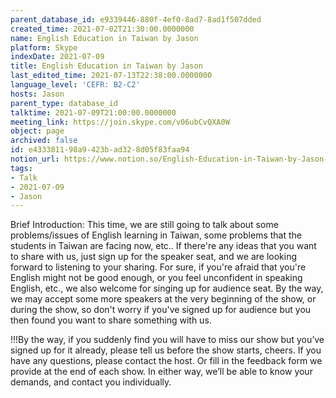 ```yaml
---
parent_database_id: e9339446-880f-4ef0-8ad7-8ad1f507dded
created_time: 2021-07-02T21:30:00.0000000
name: English Education in Taiwan by Jason
platform: Skype
indexDate: 2021-07-09
title: English Education in Taiwan by Jason
last_edited_time: 2021-07-13T22:38:00.0000000
language_level: 'CEFR: B2-C2'
hosts: Jason
parent_type: database_id
talktime: 2021-07-09T21:00:00.0000000
meeting_link: https://join.skype.com/v06ubCvQXA0W
object: page
archived: false
id: e4333811-98a9-423b-ad32-8d05f83faa94
notion_url: https://www.notion.so/English-Education-in-Taiwan-by-Jason-e433381198a9423bad328d05f83faa94
tags:
- Talk
- 2021-07-09
- Jason
---
```





Brief Introduction: This time, we are still going to talk about some problems/issues of English learning in Taiwan, some problems that the students in Taiwan are facing now, etc.. If there're any ideas that you want to share with us, just sign up for the speaker seat, and we are looking forward to listening to your sharing. 
For sure, if you're afraid that you're English might not be good enough, or you feel unconfident in speaking English, etc., we also welcome for singing up for audience seat. By the way, we may accept some more speakers at the very beginning of the show, or during the show, so don't worry if you've signed up for audience but you then found you want to share something with us.

!!!By the way, if you suddenly find you will have to miss our show but you’ve signed up for it already, please tell us before the show starts, cheers.
If you have any questions, please contact the host. Or fill in the feedback form we provide at the end of each show. In either way, we’ll be able to know your demands, and contact you individually.

